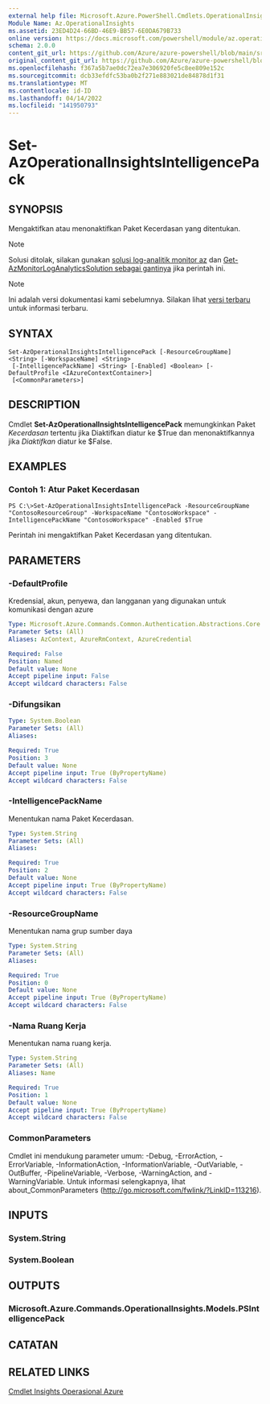 ```yaml
---
external help file: Microsoft.Azure.PowerShell.Cmdlets.OperationalInsights.dll-Help.xml
Module Name: Az.OperationalInsights
ms.assetid: 23ED4D24-66BD-46E9-BB57-6E0DA679B733
online version: https://docs.microsoft.com/powershell/module/az.operationalinsights/set-azoperationalinsightsintelligencepack
schema: 2.0.0
content_git_url: https://github.com/Azure/azure-powershell/blob/main/src/OperationalInsights/OperationalInsights/help/Set-AzOperationalInsightsIntelligencePack.md
original_content_git_url: https://github.com/Azure/azure-powershell/blob/main/src/OperationalInsights/OperationalInsights/help/Set-AzOperationalInsightsIntelligencePack.md
ms.openlocfilehash: f367a5b7ae0dc72ea7e306920fe5c8ee809e152c
ms.sourcegitcommit: dcb33efdfc53ba0b2f271e883021de84878d1f31
ms.translationtype: MT
ms.contentlocale: id-ID
ms.lasthandoff: 04/14/2022
ms.locfileid: "141950793"
---
```

# Set-AzOperationalInsightsIntelligencePack

## SYNOPSIS
Mengaktifkan atau menonaktifkan Paket Kecerdasan yang ditentukan.
> [!NOTE]
> Solusi ditolak, silakan gunakan [solusi log-analitik monitor az](https://docs.microsoft.com/en-us/cli/azure/monitor/log-analytics/solution?view=azure-cli-latest) dan [Get-AzMonitorLogAnalyticsSolution sebagai gantinya](https://docs.microsoft.com/en-us/powershell/module/az.monitoringsolutions/get-azmonitorloganalyticssolution?view=azps-5.9.0) jika perintah ini.

> [!NOTE]
>Ini adalah versi dokumentasi kami sebelumnya. Silakan lihat [versi terbaru](/powershell/module/az.operationalinsights/set-azoperationalinsightsintelligencepack) untuk informasi terbaru.

## SYNTAX

```
Set-AzOperationalInsightsIntelligencePack [-ResourceGroupName] <String> [-WorkspaceName] <String>
 [-IntelligencePackName] <String> [-Enabled] <Boolean> [-DefaultProfile <IAzureContextContainer>]
 [<CommonParameters>]
```

## DESCRIPTION
Cmdlet **Set-AzOperationalInsightsIntelligencePack** memungkinkan Paket *Kecerdasan* tertentu jika Diaktifkan diatur ke $True dan menonaktifkannya jika *Diaktifkan* diatur ke $False.

## EXAMPLES

### Contoh 1: Atur Paket Kecerdasan
```
PS C:\>Set-AzOperationalInsightsIntelligencePack -ResourceGroupName "ContosoResourceGroup" -WorkspaceName "ContosoWorkspace" -IntelligencePackName "ContosoWorkspace" -Enabled $True
```

Perintah ini mengaktifkan Paket Kecerdasan yang ditentukan.

## PARAMETERS

### -DefaultProfile
Kredensial, akun, penyewa, dan langganan yang digunakan untuk komunikasi dengan azure

```yaml
Type: Microsoft.Azure.Commands.Common.Authentication.Abstractions.Core.IAzureContextContainer
Parameter Sets: (All)
Aliases: AzContext, AzureRmContext, AzureCredential

Required: False
Position: Named
Default value: None
Accept pipeline input: False
Accept wildcard characters: False
```

### -Difungsikan
```yaml
Type: System.Boolean
Parameter Sets: (All)
Aliases:

Required: True
Position: 3
Default value: None
Accept pipeline input: True (ByPropertyName)
Accept wildcard characters: False
```

### -IntelligencePackName
Menentukan nama Paket Kecerdasan.

```yaml
Type: System.String
Parameter Sets: (All)
Aliases:

Required: True
Position: 2
Default value: None
Accept pipeline input: True (ByPropertyName)
Accept wildcard characters: False
```

### -ResourceGroupName
Menentukan nama grup sumber daya

```yaml
Type: System.String
Parameter Sets: (All)
Aliases:

Required: True
Position: 0
Default value: None
Accept pipeline input: True (ByPropertyName)
Accept wildcard characters: False
```

### -Nama Ruang Kerja
Menentukan nama ruang kerja.

```yaml
Type: System.String
Parameter Sets: (All)
Aliases: Name

Required: True
Position: 1
Default value: None
Accept pipeline input: True (ByPropertyName)
Accept wildcard characters: False
```

### CommonParameters
Cmdlet ini mendukung parameter umum: -Debug, -ErrorAction, -ErrorVariable, -InformationAction, -InformationVariable, -OutVariable, -OutBuffer, -PipelineVariable, -Verbose, -WarningAction, and -WarningVariable. Untuk informasi selengkapnya, lihat about_CommonParameters (http://go.microsoft.com/fwlink/?LinkID=113216).

## INPUTS

### System.String

### System.Boolean

## OUTPUTS

### Microsoft.Azure.Commands.OperationalInsights.Models.PSIntelligencePack

## CATATAN

## RELATED LINKS

[Cmdlet Insights Operasional Azure](./Az.OperationalInsights.md)


